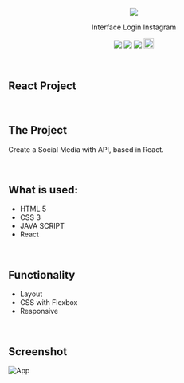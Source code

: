 <p align="center">
  <img src="https://st3.depositphotos.com/4265001/14374/v/450/depositphotos_143741745-stock-illustration-dog-logo-illustration.jpg" />
</p>


<p align="center">
Interface Login Instagram
</p>

<p align="center">
<img src="https://img.shields.io/badge/JavaScript-323330?style=for-the-badge&logo=javascript&logoColor=F7DF1E">
<img src="https://img.shields.io/badge/HTML5-E34F26?style=for-the-badge&logo=html5&logoColor=white">
<img src="https://img.shields.io/badge/CSS3-1572B6?style=for-the-badge&logo=css3&logoColor=white">
<img src=https://ms314006.github.io/static/b7a8f321b0bbc07ca9b9d22a7a505ed5/97b31/React.jpg height="20px" weight="30px">
</p>
<br>



## React Project

<br>

## The Project
Create a Social Media with API, based in React.


<br>

## What is used:
  * HTML 5
  * CSS 3
  * JAVA SCRIPT
  * React

<br>

## Functionality

- Layout 
- CSS with Flexbox
- Responsive

<br>

## Screenshot

![App](./SS.png)

